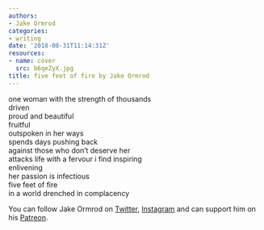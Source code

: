 ```yaml
---
authors:
- Jake Ormrod
categories:
- writing
date: '2018-08-31T11:14:31Z'
resources:
- name: cover
  src: b6qeZyX.jpg
title: five feet of fire by Jake Ormrod
---
```

one woman with the strength of thousands<br>
driven<br>
proud and beautiful<br>
fruitful<br>
outspoken in her ways<br>
spends days pushing back<br>
against those who don’t deserve her<br>
attacks life with a fervour i find inspiring<br>
enlivening<br>
her passion is infectious<br>
five feet of fire<br>
in a world drenched in complacency<br>

You can follow Jake Ormrod on [Twitter](https://twitter.com/Jake_Ormrod ""), [Instagram](https://www.instagram.com/generationzer0mag/ "") and can support him on his [Patreon](https://www.patreon.com/JakeOrmrod "").